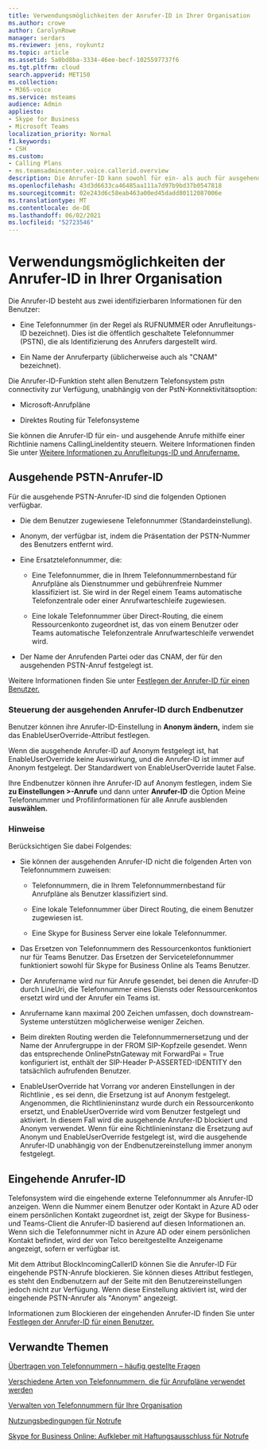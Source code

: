 ```yaml
---
title: Verwendungsmöglichkeiten der Anrufer-ID in Ihrer Organisation
ms.author: crowe
author: CarolynRowe
manager: serdars
ms.reviewer: jens, roykuntz
ms.topic: article
ms.assetid: 5a0bd8ba-3334-46ee-becf-1025597737f6
ms.tgt.pltfrm: cloud
search.appverid: MET150
ms.collection:
- M365-voice
ms.service: msteams
audience: Admin
appliesto:
- Skype for Business
- Microsoft Teams
localization_priority: Normal
f1.keywords:
- CSH
ms.custom:
- Calling Plans
- ms.teamsadmincenter.voice.callerid.overview
description: Die Anrufer-ID kann sowohl für ein- als auch für ausgehende Anrufe für Telefonsystem Benutzer mithilfe einer Richtlinie namens CallingLineIdentity gesteuert werden.
ms.openlocfilehash: 43d3d6633ca46485aa111a7d97b9bd37b0547818
ms.sourcegitcommit: 02e243d6c58eab463a00ed45dadd80112087006e
ms.translationtype: MT
ms.contentlocale: de-DE
ms.lasthandoff: 06/02/2021
ms.locfileid: "52723546"
---
```

# <a name="how-can-caller-id-be-used-in-your-organization"></a>Verwendungsmöglichkeiten der Anrufer-ID in Ihrer Organisation

Die Anrufer-ID besteht aus zwei identifizierbaren Informationen für den Benutzer:

- Eine Telefonnummer (in der Regel als RUFNUMMER oder Anrufleitungs-ID bezeichnet). Dies ist die öffentlich geschaltete Telefonnummer (PSTN), die als Identifizierung des Anrufers dargestellt wird.

- Ein Name der Anruferparty (üblicherweise auch als "CNAM" bezeichnet). 
  
Die Anrufer-ID-Funktion steht allen Benutzern Telefonsystem pstn connectivity zur Verfügung, unabhängig von der PstN-Konnektivitätsoption:

- Microsoft-Anrufpläne 

- Direktes Routing für Telefonsysteme 
  
Sie können die Anrufer-ID für ein- und ausgehende Anrufe mithilfe einer Richtlinie namens CallingLineIdentity steuern. Weitere Informationen finden Sie unter [Weitere Informationen zu Anrufleitungs-ID und Anrufername.](more-about-calling-line-id-and-calling-party-name.md)

  
## <a name="outbound-pstn-caller-id"></a>Ausgehende PSTN-Anrufer-ID

Für die ausgehende PSTN-Anrufer-ID sind die folgenden Optionen verfügbar. 
  
- Die dem Benutzer zugewiesene Telefonnummer (Standardeinstellung).

- Anonym, der verfügbar ist, indem die Präsentation der PSTN-Nummer des Benutzers entfernt wird. 

- Eine Ersatztelefonnummer, die:

  - Eine Telefonnummer, die in Ihrem Telefonnummernbestand für Anrufpläne als Dienstnummer und gebührenfreie Nummer klassifiziert ist. Sie wird in der Regel einem Teams automatische Telefonzentrale oder einer Anrufwarteschleife zugewiesen.

  - Eine lokale Telefonnummer über Direct-Routing, die einem Ressourcenkonto zugeordnet ist, das von einem Benutzer oder Teams automatische Telefonzentrale Anrufwarteschleife verwendet wird. 

- Der Name der Anrufenden Partei oder das CNAM, der für den ausgehenden PSTN-Anruf festgelegt ist.  
    
Weitere Informationen finden Sie unter [Festlegen der Anrufer-ID für einen Benutzer.](./set-the-caller-id-for-a-user.md)
  
### <a name="end-user-control-of-outbound-caller-id"></a>Steuerung der ausgehenden Anrufer-ID durch Endbenutzer

Benutzer können ihre Anrufer-ID-Einstellung in **Anonym ändern,** indem sie das EnableUserOverride-Attribut festlegen. 

Wenn die ausgehende Anrufer-ID auf Anonym festgelegt ist, hat EnableUserOverride keine Auswirkung, und die Anrufer-ID ist immer auf Anonym festgelegt. Der Standardwert von EnableUserOverride lautet False.

Ihre Endbenutzer können ihre Anrufer-ID auf Anonym festlegen, indem Sie **zu Einstellungen >-Anrufe** und dann unter **Anrufer-ID** die Option Meine Telefonnummer und Profilinformationen für alle Anrufe ausblenden **auswählen.**

### <a name="notes"></a>Hinweise

Berücksichtigen Sie dabei Folgendes:

- Sie können der ausgehenden Anrufer-ID nicht die folgenden Arten von Telefonnummern zuweisen:

  - Telefonnummern, die in Ihrem Telefonnummernbestand für Anrufpläne als Benutzer klassifiziert sind.

  - Eine lokale Telefonnummer über Direct Routing, die einem Benutzer zugewiesen ist.

  - Eine Skype for Business Server eine lokale Telefonnummer.

- Das Ersetzen von Telefonnummern des Ressourcenkontos funktioniert nur für Teams Benutzer. Das Ersetzen der Servicetelefonnummer funktioniert sowohl für Skype for Business Online als Teams Benutzer.

- Der Anrufername wird nur für Anrufe gesendet, bei denen die Anrufer-ID durch LineUri, die Telefonnummer eines Diensts oder Ressourcenkontos ersetzt wird und der Anrufer ein Teams ist.

- Anrufername kann maximal 200 Zeichen umfassen, doch downstream-Systeme unterstützen möglicherweise weniger Zeichen.

- Beim direkten Routing werden die Telefonnummernersetzung und der Name der Anrufergruppe in der FROM SIP-Kopfzeile gesendet. Wenn das entsprechende OnlinePstnGateway mit ForwardPai = True konfiguriert ist, enthält der SIP-Header P-ASSERTED-IDENTITY den tatsächlich aufrufenden Benutzer.

- EnableUserOverride hat Vorrang vor anderen Einstellungen in der Richtlinie , es sei denn, die Ersetzung ist auf Anonym festgelegt. Angenommen, die Richtlinieninstanz wurde durch ein Ressourcenkonto ersetzt, und EnableUserOverride wird vom Benutzer festgelegt und aktiviert. In diesem Fall wird die ausgehende Anrufer-ID blockiert und Anonym verwendet. Wenn für eine Richtlinieninstanz die Ersetzung auf Anonym und EnableUserOverride festgelegt ist, wird die ausgehende Anrufer-ID unabhängig von der Endbenutzereinstellung immer anonym festgelegt.

   
## <a name="inbound-caller-id"></a>Eingehende Anrufer-ID

Telefonsystem wird die eingehende externe Telefonnummer als Anrufer-ID anzeigen. Wenn die Nummer einem Benutzer oder Kontakt in Azure AD oder einem persönlichen Kontakt zugeordnet ist, zeigt der Skype for Business- und Teams-Client die Anrufer-ID basierend auf diesen Informationen an. Wenn sich die Telefonnummer nicht in Azure AD oder einem persönlichen Kontakt befindet, wird der von Telco bereitgestellte Anzeigename angezeigt, sofern er verfügbar ist.

Mit dem Attribut BlockIncomingCallerID können Sie die Anrufer-ID Für eingehende PSTN-Anrufe blockieren. Sie können dieses Attribut festlegen, es steht den Endbenutzern auf der Seite mit den Benutzereinstellungen jedoch nicht zur Verfügung. Wenn diese Einstellung aktiviert ist, wird der eingehende PSTN-Anrufer als "Anonym" angezeigt.
  
Informationen zum Blockieren der eingehenden Anrufer-ID finden Sie unter [Festlegen der Anrufer-ID für einen Benutzer.](./set-the-caller-id-for-a-user.md)
  
## <a name="related-topics"></a>Verwandte Themen
[Übertragen von Telefonnummern – häufig gestellte Fragen](./phone-number-calling-plans/port-order-overview.md)

[Verschiedene Arten von Telefonnummern, die für Anrufpläne verwendet werden](./different-kinds-of-phone-numbers-used-for-calling-plans.md)

[Verwalten von Telefonnummern für Ihre Organisation](/microsoftteams/manage-phone-numbers-for-your-organization)

[Nutzungsbedingungen für Notrufe](./emergency-calling-terms-and-conditions.md)

[Skype for Business Online: Aufkleber mit Haftungsausschluss für Notrufe](https://github.com/MicrosoftDocs/OfficeDocs-SkypeForBusiness/blob/live/Teams/downloads/emergency-calling/emergency-calling-label-(en-us)-(v.1.0).zip?raw=true)

  
